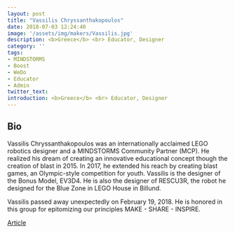 ```yaml
---
layout: post
title: "Vassilis Chryssanthakopoulos"
date: 2018-07-03 12:24:40
image: '/assets/img/makers/Vassilis.jpg'
description: <b>Greece</b> <br> Educator, Designer
category: ''
tags:
- MINDSTORMS
- Boost
- WeDo
- Educator
- Admin
twitter_text:
introduction: <b>Greece</b> <br> Educator, Designer
---
```




## Bio

Vassilis Chryssanthakopoulos was an internationally acclaimed LEGO robotics designer and a MINDSTORMS Community Partner (MCP). He realized his dream of creating an innovative educational concept  though the creation of blast in 2015. In 2017, he extended his reach by creating blast games, an Olympic-style competition for youth. Vassilis is the designer of the Bonus Model, EV3D4. He is also the designer of RESCU3R, the robot he designed for the Blue Zone in LEGO House in Billund.

Vassilis passed away unexpectedly on February 19, 2018. He is honored in this group for epitomizing our principles MAKE - SHARE - INSPIRE.

[Article](http://www.legoengineering.com/reflections-on-vassilis-chryssanthakopoulos/)
